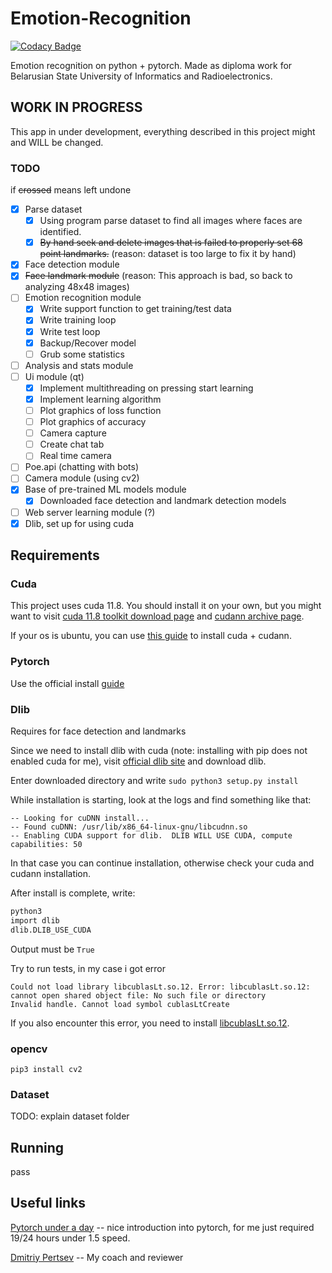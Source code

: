 # Emotion-Recognition

[![Codacy Badge](https://api.codacy.com/project/badge/Grade/fa07a39a4cfe41d3a4c04a3d7e1dbde8)](https://app.codacy.com/gh/raik199x/Emotion-Recognition?utm_source=github.com&utm_medium=referral&utm_content=raik199x/Emotion-Recognition&utm_campaign=Badge_Grade)

Emotion recognition on python + pytorch. Made as diploma work for Belarusian State University of Informatics and Radioelectronics.

## WORK IN PROGRESS

This app in under development, everything described in this project might and WILL be changed.

### TODO

if ~~crossed~~ means left undone

- [x] Parse dataset
  - [x] Using program parse dataset to find all images where faces are identified.
  - [x] ~~By hand seek and delete images that is failed to properly set 68 point landmarks.~~ (reason: dataset is too large to fix it by hand)
- [x] Face detection module
- [x] ~~Face landmark module~~ (reason: This approach is bad, so back to analyzing 48x48 images)
- [ ] Emotion recognition module
  - [x] Write support function to get training/test data
  - [x] Write training loop
  - [x] Write test loop
  - [x] Backup/Recover model
  - [ ] Grub some statistics
- [ ] Analysis and stats module
- [ ] Ui module (qt)
  - [x] Implement multithreading on pressing start learning
  - [x] Implement learning algorithm
  - [ ] Plot graphics of loss function
  - [ ] Plot graphics of accuracy
  - [ ] Camera capture
  - [ ] Create chat tab
  - [ ] Real time camera
- [ ] Poe.api (chatting with bots)
- [ ] Camera module (using cv2)
- [x] Base of pre-trained ML models module
  - [x] Downloaded face detection and landmark detection models
- [ ] Web server learning module (?)
- [x] Dlib, set up for using cuda

## Requirements

### Cuda

This project uses cuda 11.8. You should install it on your own, but you might want to visit [cuda 11.8 toolkit download page](https://developer.nvidia.com/cuda-11-8-0-download-archive) and [cudann archive page](https://developer.nvidia.com/rdp/cudnn-archive).

If your os is ubuntu, you can use [this guide](https://medium.com/@gokul.a.krishnan/how-to-install-cuda-cudnn-and-tensorflow-on-ubuntu-22-04-2023-20fdfdb96907) to install cuda + cudann.

### Pytorch

Use the official install [guide](https://pytorch.org/get-started/locally/)

### Dlib

Requires for face detection and landmarks

Since we need to install dlib with cuda (note: installing with pip does not enabled cuda for me), visit [official dlib site](http://dlib.net/) and download dlib.

Enter downloaded directory and write ```sudo python3 setup.py install```

While installation is starting, look at the logs and find something like that:

```text
-- Looking for cuDNN install...
-- Found cuDNN: /usr/lib/x86_64-linux-gnu/libcudnn.so
-- Enabling CUDA support for dlib.  DLIB WILL USE CUDA, compute capabilities: 50
```

In that case you can continue installation, otherwise check your cuda and cudann installation.

After install is complete, write:

```bash
python3
import dlib
dlib.DLIB_USE_CUDA
```

Output must be ```True```

Try to run tests, in my case i got error

```text
Could not load library libcublasLt.so.12. Error: libcublasLt.so.12: cannot open shared object file: No such file or directory
Invalid handle. Cannot load symbol cublasLtCreate
```

If you also encounter this error, you need to install [libcublasLt.so.12](https://packages.debian.org/trixie/amd64/libcublaslt12/download).

### opencv

```pip3 install cv2```

### Dataset

TODO: explain dataset folder

## Running

pass

## Useful links

[Pytorch under a day](https://www.youtube.com/watch?v=Z_ikDlimN6A) -- nice introduction into pytorch, for me just required 19/24 hours under 1.5 speed.

[Dmitriy Pertsev](https://www.bsuir.by/ru/kaf-evm/pertsau) -- My coach and reviewer
